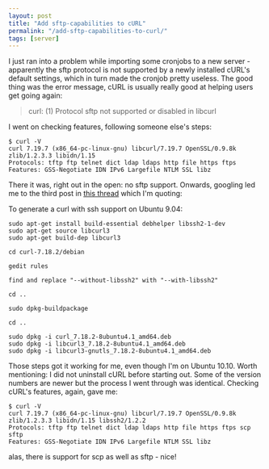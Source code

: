 ```yaml
---
layout: post
title: "Add sftp-capabilities to cURL"
permalink: "/add-sftp-capabilities-to-curl/"
tags: [server]
---
```


I just ran into a problem while importing some cronjobs to a new server - apparently the sftp protocol is not supported by a newly installed cURL's default settings, which in turn made the cronjob pretty useless. The good thing was the error message, cURL is usually really good at helping users get going again:

>curl: (1) Protocol sftp not supported or disabled in libcurl

I went on checking features, following someone else's steps:

    $ curl -V
    curl 7.19.7 (x86_64-pc-linux-gnu) libcurl/7.19.7 OpenSSL/0.9.8k zlib/1.2.3.3 libidn/1.15
    Protocols: tftp ftp telnet dict ldap ldaps http file https ftps
    Features: GSS-Negotiate IDN IPv6 Largefile NTLM SSL libz

There it was, right out in the open: no sftp support. Onwards, googling led me to the third post in <a href="https://bugs.launchpad.net/ubuntu/+source/curl/+bug/311029">this thread</a> which I'm quoting:

To generate a curl with ssh support on Ubuntu 9.04:

    sudo apt-get install build-essential debhelper libssh2-1-dev
    sudo apt-get source libcurl3
    sudo apt-get build-dep libcurl3

    cd curl-7.18.2/debian

    gedit rules

    find and replace "--without-libssh2" with "--with-libssh2"

    cd ..

    sudo dpkg-buildpackage

    cd ..

    sudo dpkg -i curl_7.18.2-8ubuntu4.1_amd64.deb
    sudo dpkg -i libcurl3_7.18.2-8ubuntu4.1_amd64.deb
    sudo dpkg -i libcurl3-gnutls_7.18.2-8ubuntu4.1_amd64.deb

Those steps got it working for me, even though I'm on Ubuntu 10.10. Worth mentioning: I did not uninstall cURL before starting out. Some of the version numbers are newer but the process I went through was identical. Checking cURL's features, again, gave me:

    $ curl -V
    curl 7.19.7 (x86_64-pc-linux-gnu) libcurl/7.19.7 OpenSSL/0.9.8k zlib/1.2.3.3 libidn/1.15 libssh2/1.2.2
    Protocols: tftp ftp telnet dict ldap ldaps http file https ftps scp sftp
    Features: GSS-Negotiate IDN IPv6 Largefile NTLM SSL libz

alas, there is support for scp as well as sftp - nice!
